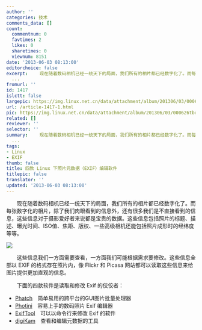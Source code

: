 ```yaml
---
author: ''
categories: 技术
comments_data: []
count:
  commentnum: 0
  favtimes: 2
  likes: 0
  sharetimes: 0
  viewnum: 8151
date: '2013-06-03 08:13:00'
editorchoice: false
excerpt: 　　现在随着数码相机已经一统天下的局面，我们所有的相片都已经数字化了。而每张数字化的相片，除了我们肉眼看到的信息外，还有很多我们是不直接看到的信息，这些信息对于摄影爱好者来说都是宝贵的数据。这些信息包
  ...
fromurl: ''
id: 1417
islctt: false
largepic: https://img.linux.net.cn/data/attachment/album/201306/03/000626tbrnaa3trluc1323.jpg
url: /article-1417-1.html
pic: https://img.linux.net.cn/data/attachment/album/201306/03/000626tbrnaa3trluc1323.jpg.thumb.jpg
related: []
reviewer: ''
selector: ''
summary: 　　现在随着数码相机已经一统天下的局面，我们所有的相片都已经数字化了。而每张数字化的相片，除了我们肉眼看到的信息外，还有很多我们是不直接看到的信息，这些信息对于摄影爱好者来说都是宝贵的数据。这些信息包
  ...
tags:
- Linux
- EXIF
thumb: false
title: 四款 Linux 下照片元数据（EXIF）编辑软件
titlepic: false
translator: ''
updated: '2013-06-03 08:13:00'
---
```


　　现在随着数码相机已经一统天下的局面，我们所有的相片都已经数字化了。而每张数字化的相片，除了我们肉眼看到的信息外，还有很多我们是不直接看到的信息，这些信息对于摄影爱好者来说都是宝贵的数据。这些信息包括照片的标题、描述、曝光时间、ISO值、焦距、版权、一些高级相机还能包括照片成形时的经纬度等等。


![](https://img.linux.net.cn/data/attachment/album/201306/03/000626tbrnaa3trluc1323.jpg)


　　这些信息我们一方面需要查看，一方面我们可能根据需求要修改。这些信息全部以 EXIF 的格式存在照片内，像 Flickr 和 Picasa 网站都可以读取这些信息来给图片提供更加直观的信息。


　　下面的四款软件是读取和修改 Exif 的佼佼者：


* [Phatch](http://www.phatch.org/)　简单易用的跨平台的GUI图片批量处理器
* [Photini](https://github.com/jim-easterbrook/Photini)　容易上手的数码照片 Exif 编辑器
* [ExifTool](http://www.sno.phy.queensu.ca/%7Ephil/exiftool/)　可以以命令行来修改 Exif 的软件
* [digiKam](http://www.digikam.org/)　查看和编辑元数据的工具